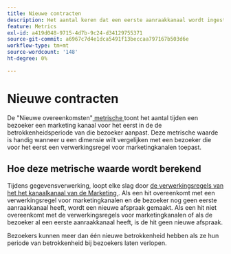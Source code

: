 ```yaml
---
title: Nieuwe contracten
description: Het aantal keren dat een eerste aanraakkanaal wordt ingesteld.
feature: Metrics
exl-id: a419d048-9715-4d7b-9c24-d34129755371
source-git-commit: a6967c7d4e1dca5491f13beccaa797167b503d6e
workflow-type: tm+mt
source-wordcount: '148'
ht-degree: 0%

---
```


# Nieuwe contracten

De &quot;Nieuwe overeenkomsten&quot;[ metrische ](overview.md) toont het aantal tijden een bezoeker een marketing kanaal voor het eerst in de de betrokkenheidsperiode van die bezoeker aanpast. Deze metrische waarde is handig wanneer u een dimensie wilt vergelijken met een bezoeker die voor het eerst een verwerkingsregel voor marketingkanalen toepast.

## Hoe deze metrische waarde wordt berekend

Tijdens gegevensverwerking, loopt elke slag door [ de verwerkingsregels van het het kanaalkanaal van de Marketing ](/help/admin/tools/manage-rs/edit-settings/marketing-channels/c-rules.md). Als een hit overeenkomt met een verwerkingsregel voor marketingkanalen en de bezoeker nog geen eerste aanraakkanaal heeft, wordt een nieuwe afspraak gemaakt. Als een hit niet overeenkomt met de verwerkingsregels voor marketingkanalen of als de bezoeker al een eerste aanraakkanaal heeft, is de hit geen nieuwe afspraak.

Bezoekers kunnen meer dan één nieuwe betrokkenheid hebben als ze hun periode van betrokkenheid bij bezoekers laten verlopen.
